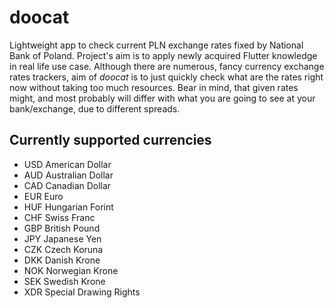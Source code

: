 # doocat

Lightweight app to check current PLN exchange rates fixed by National Bank of Poland. Project's aim 
is to apply newly acquired Flutter knowledge in real life use case. Although there are numerous, 
fancy currency exchange rates trackers, aim of *doocat* is to just quickly check what are the 
rates right now without taking too much resources. Bear in mind, that given rates might, and most 
probably will differ with what you are going to see at your bank/exchange, due to different spreads. 

## Currently supported currencies
 - USD American Dollar
 - AUD Australian Dollar
 - CAD Canadian Dollar
 - EUR Euro
 - HUF Hungarian Forint
 - CHF Swiss Franc
 - GBP British Pound
 - JPY Japanese Yen
 - CZK Czech Koruna
 - DKK Danish Krone
 - NOK Norwegian Krone
 - SEK Swedish Krone
 - XDR Special Drawing Rights